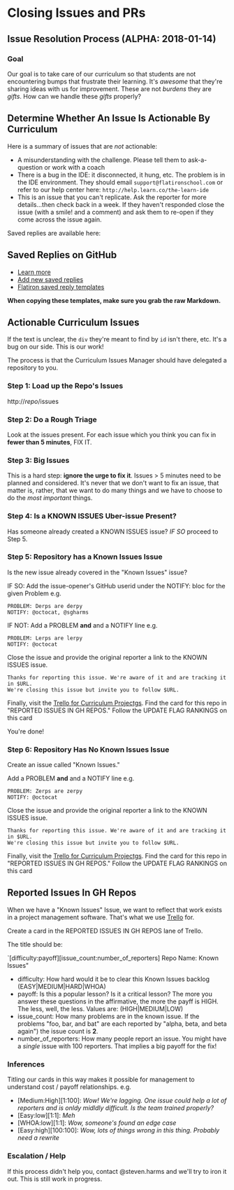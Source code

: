 # Closing Issues and PRs

## Issue Resolution Process (ALPHA: 2018-01-14)

### Goal

Our goal is to take care of our curriculum so that students are not
encountering bumps that frustrate their learning. It's _awesome_ that they're
sharing ideas with us for improvement. These are not _burdens_ they are
_gifts_. How can we handle these _gifts_ properly?

## Determine Whether An Issue Is Actionable By Curriculum

Here is a summary of issues that are *not* actionable:

* A misunderstanding with the challenge. Please tell them to ask-a-question or
  work with a coach
* There is a bug in the IDE: it disconnected, it hung, etc. The problem is in
  the IDE environment. They should email `support@flatironschool.com` or refer
  to our help center here: `http://help.learn.co/the-learn-ide`
* This is an issue that you can't replicate. Ask the reporter for more
  details...then check back in a week. If they haven't responded close the
  issue (with a smile! and a comment) and ask them to re-open if they come across
  the issue again.

Saved replies are available here:

## Saved Replies on GitHub

- [Learn more](https://help.github.com/articles/working-with-saved-replies/)
- [Add new saved replies](https://github.com/settings/replies)
- [Flatiron saved reply templates](https://github.com/flatiron-school/education-team-wiki/tree/master/curriculum/github-saved-replies)

**When copying these templates, make sure you grab the raw Markdown.**

## Actionable Curriculum Issues

If the text is unclear, the `div` they're meant to find by `id` isn't there,
etc. It's a bug on our side. This is our work!

The process is that the Curriculum Issues Manager should have delegated a
repository to you.

### Step 1: Load up the Repo's Issues

http://_repo_/issues

### Step 2: Do a Rough Triage

Look at the issues present. For each issue which you think you can fix in
**fewer than 5 minutes**, FIX IT.

### Step 3: Big Issues

This is a hard step: **ignore the urge to fix it**. Issues > 5 minutes need to
be planned and considered. It's never that we don't want to fix an issue, that
matter is, rather, that we want to do many things and we have to choose to do
the _most important_ things.

### Step 4: Is a KNOWN ISSUES Uber-issue Present?

Has someone already created a KNOWN ISSUES issue? *IF SO* proceed to Step 5.

### Step 5: Repository has a Known Issues Issue

Is the new issue already covered in the "Known Issues" issue?

IF SO: Add the issue-opener's GitHub userid under the NOTIFY: bloc for the
given Problem e.g.

```text
PROBLEM: Derps are derpy
NOTIFY: @octocat, @sgharms
```

IF NOT: Add a PROBLEM **and** and a NOTIFY line e.g.

```text
PROBLEM: Lerps are lerpy
NOTIFY: @octocat
```

Close the issue and provide the original reporter a link to the KNOWN ISSUES
issue.

```text
Thanks for reporting this issue. We're aware of it and are tracking it in $URL.
We're closing this issue but invite you to follow $URL.
```

Finally, visit the [Trello for Curriculum Projectgs][trello]. Find the card for
this repo in "REPORTED ISSUES IN GH REPOS." Follow the UPDATE FLAG RANKINGS on
this card

You're done!

### Step 6: Repository Has No Known Issues Issue

Create an issue called "Known Issues."

Add a PROBLEM **and** and a NOTIFY line e.g.

```text
PROBLEM: Zerps are zerpy
NOTIFY: @octocat
```

Close the issue and provide the original reporter a link to the KNOWN ISSUES
issue.

```text
Thanks for reporting this issue. We're aware of it and are tracking it in $URL.
We're closing this issue but invite you to follow $URL.
```

Finally, visit the [Trello for Curriculum Projectgs][trello]. Find the card for
this repo in "REPORTED ISSUES IN GH REPOS." Follow the UPDATE FLAG RANKINGS on
this card

## Reported Issues In GH Repos

When we have a "Known Issues" Issue, we want to reflect that work exists in a
project management software. That's what we use [Trello][trello] for.

Create a card in the REPORTED ISSUES IN GH REPOS lane of Trello.

The title should be:

`[difficulty:payoff][issue_count:number_of_reporters] Repo Name: Known Issues"

* difficulty: How hard would it be to clear this Known Issues backlog
  (EASY|MEDIUM|HARD|WHOA)
* payoff: Is this a popular lesson? Is it a critical lesson? The more you
  answer these questions in the affirmative, the more the payff is HIGH. The
  less, well, the less. Values are: (HIGH|MEDIUM|LOW)
* issue_count: How many problems are in the known issue. If the problems "foo,
  bar, and bat" are each reported by "alpha, beta, and beta again") the issue
  count is **2**.
* number_of_reporters: How many people report an issue. You might have a
  _single_ issue with 100 reporters. That implies a big payoff for the fix!

### Inferences

Titling our cards in this way makes it possible for management to understand
cost / payoff relationships. e.g.

* [Medium:High][1:100]: _Wow! We're lagging. One issue could help a lot of
  reporters and is onldy midldly difficult. Is the team trained properly?_
* [Easy:low][1:1]: _Meh_
* [WHOA:low][1:1]: _Wow, someone's found an edge case_
* [Easy:high][100:100]: _Wow, lots of things wrong in this thing. Probably need
  a rewrite_
  
### Escalation / Help

If this process didn't help you, contact @steven.harms and we'll try to iron it
out. This is still work in progress.


[trello]: https://trello.com/b/dujVgBTU/curriculum-big-issues
